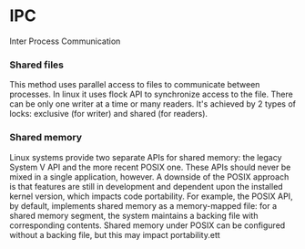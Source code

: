 # IPC

Inter Process Communication

### Shared files

This method uses parallel access to files to communicate between processes. In linux it uses flock API to synchronize access to the file. There can be only one writer at a time or many readers. It's achieved by 2 types of locks: exclusive (for writer) and shared (for readers).

### Shared memory

Linux systems provide two separate APIs for shared memory: the legacy System V API and the more recent POSIX one. These APIs should never be mixed in a single application, however. A downside of the POSIX approach is that features are still in development and dependent upon the installed kernel version, which impacts code portability. For example, the POSIX API, by default, implements shared memory as a memory-mapped file: for a shared memory segment, the system maintains a backing file with corresponding contents. Shared memory under POSIX can be configured without a backing file, but this may impact portability.ett
